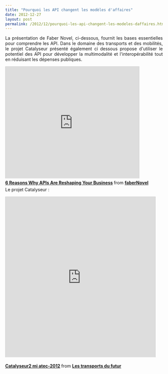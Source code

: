 ```yaml
---
title: "Pourquoi les API changent les modèles d'affaires"
date: 2012-12-27
layout: post
permalink: /2012/12/pourquoi-les-api-changent-les-modeles-daffaires.html
---
```


<p style="text-align: justify;">La présentation de Faber Novel, ci-dessous, fournit les bases essentielles pour comprendre les API. Dans le domaine des transports et des mobilités, le projet Catalyseur présenté également ci dessous propose d'utiliser le potentiel des API pour développer la multimodalité et l'interopérabilité tout en réduisant les dépenses publiques.</p> <iframe frameborder="0" height="356" marginheight="0" marginwidth="0" scrolling="no" src="http://fr.slideshare.net/slideshow/embed_code/15453043?rel=0" style="border: 1px solid #CCC; border-width: 1px 1px 0; margin-bottom: 5px;" width="427"> </iframe> <div style="margin-bottom: 5px;"> <strong> <a href="http://fr.slideshare.net/faberNovel/6-reasons-why-apis-are-reshaping-your-business" target="_blank" title="6 Reasons Why APIs Are Reshaping Your Business">6 Reasons Why APIs Are Reshaping Your Business</a> </strong> from <strong><a href="http://fr.slideshare.net/faberNovel" target="_blank">faberNovel</a></strong> </div>   <!--more-->  Le projet Catalyseur : <p><iframe frameborder="0" height="511" marginheight="0" marginwidth="0" scrolling="no" src="http://fr.slideshare.net/slideshow/embed_code/15775562" style="border: 1px solid #CCC; border-width: 1px 1px 0; margin-bottom: 5px;" width="479"> </iframe> </p> <div style="margin-bottom: 5px;"> <strong> <a href="http://fr.slideshare.net/transportsdufutur/catalyseur2-mi-atec2012" target="_blank" title="Catalyseur2 mi atec-2012">Catalyseur2 mi atec-2012</a> </strong> from <strong><a href="http://fr.slideshare.net/transportsdufutur" target="_blank">Les transports du futur</a></strong> </div>